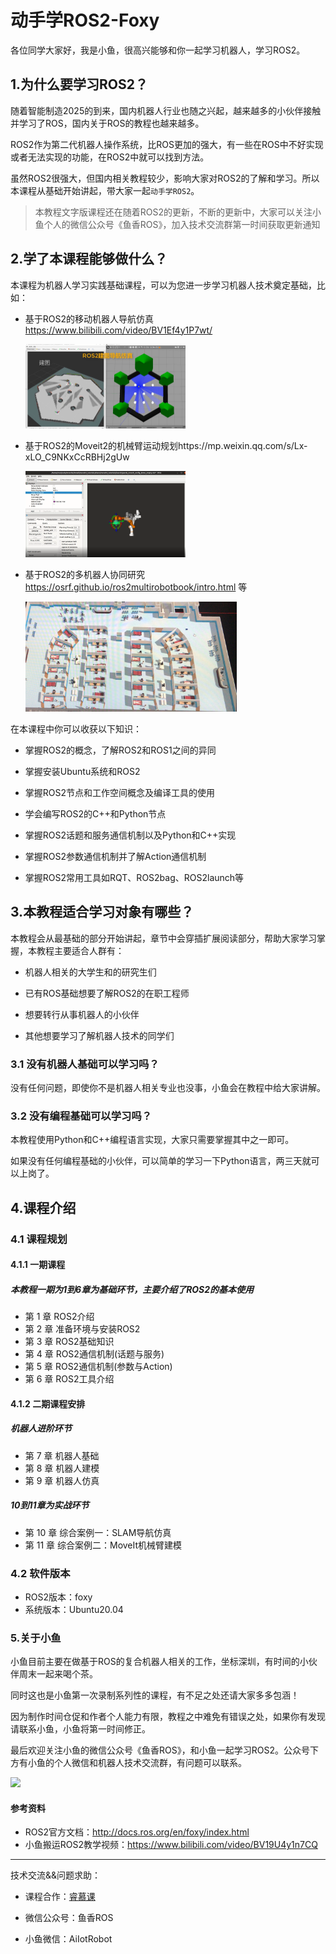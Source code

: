 # 动手学ROS2-Foxy

各位同学大家好，我是小鱼，很高兴能够和你一起学习机器人，学习ROS2。

## 1.为什么要学习ROS2？

随着智能制造2025的到来，国内机器人行业也随之兴起，越来越多的小伙伴接触并学习了ROS，国内关于ROS的教程也越来越多。

ROS2作为第二代机器人操作系统，比ROS更加的强大，有一些在ROS中不好实现或者无法实现的功能，在ROS2中就可以找到方法。

虽然ROS2很强大，但国内相关教程较少，影响大家对ROS2的了解和学习。所以本课程从基础开始讲起，带大家一起`动手学ROS2`。

> 本教程文字版课程还在随着ROS2的更新，不断的更新中，大家可以关注小鱼个人的微信公众号《鱼香ROS》，加入技术交流群第一时间获取更新通知

## 2.学了本课程能够做什么？

本课程为机器人学习实践基础课程，可以为您进一步学习机器人技术奠定基础，比如：

- 基于ROS2的移动机器人导航仿真 https://www.bilibili.com/video/BV1Ef4y1P7wt/

  <img src="docs/README/imgs/image-20210909222841288.png" alt="image-20210909222841288" style="zoom: 25%;" /> 

- 基于ROS2的Moveit2的机械臂运动规划https://mp.weixin.qq.com/s/Lx-xLO_C9NKxCcRBHj2gUw

  <img src="docs/README/imgs/image-20210909223017544.png" alt="image-20210909223017544" style="zoom: 25%;" />

- 基于ROS2的多机器人协同研究 https://osrf.github.io/ros2multirobotbook/intro.html 等

  <img src="docs/README/imgs/image-20210909222922141.png" alt="image-20210909222922141" style="zoom: 33%;" />

在本课程中你可以收获以下知识：

- 掌握ROS2的概念，了解ROS2和ROS1之间的异同

- 掌握安装Ubuntu系统和ROS2

- 掌握ROS2节点和工作空间概念及编译工具的使用

- 学会编写ROS2的C++和Python节点

- 掌握ROS2话题和服务通信机制以及Python和C++实现

- 掌握ROS2参数通信机制并了解Action通信机制

- 掌握ROS2常用工具如RQT、ROS2bag、ROS2launch等


## 3.本教程适合学习对象有哪些？

本教程会从最基础的部分开始讲起，章节中会穿插扩展阅读部分，帮助大家学习掌握，本教程主要适合人群有：

- 机器人相关的大学生和的研究生们

- 已有ROS基础想要了解ROS2的在职工程师

- 想要转行从事机器人的小伙伴

- 其他想要学习了解机器人技术的同学们

### 3.1 没有机器人基础可以学习吗？

没有任何问题，即使你不是机器人相关专业也没事，小鱼会在教程中给大家讲解。

### 3.2 没有编程基础可以学习吗？

本教程使用Python和C++编程语言实现，大家只需要掌握其中之一即可。

如果没有任何编程基础的小伙伴，可以简单的学习一下Python语言，两三天就可以上岗了。


## 4.课程介绍

### 4.1 课程规划
#### 4.1.1 一期课程 
##### 本教程一期为1到6章为基础环节，主要介绍了ROS2的基本使用


- 第 1 章 ROS2介绍
- 第 2 章 准备环境与安装ROS2
- 第 3 章 ROS2基础知识
- 第 4 章 ROS2通信机制(话题与服务)
- 第 5 章 ROS2通信机制(参数与Action)
- 第 6 章 ROS2工具介绍


#### 4.1.2 二期课程安排

#####  机器人进阶环节

- 第 7 章 机器人基础
- 第 8 章 机器人建模
- 第 9 章 机器人仿真

##### 10到11章为实战环节

- 第 10 章 综合案例一：SLAM导航仿真
- 第 11 章 综合案例二：MoveIt机械臂建模


### 4.2 软件版本

- ROS2版本：foxy
- 系统版本：Ubuntu20.04


### 5.关于小鱼

小鱼目前主要在做基于ROS的复合机器人相关的工作，坐标深圳，有时间的小伙伴周末一起来喝个茶。

同时这也是小鱼第一次录制系列性的课程，有不足之处还请大家多多包涵！

因为制作时间仓促和作者个人能力有限，教程之中难免有错误之处，如果你有发现请联系小鱼，小鱼将第一时间修正。

最后欢迎关注小鱼的微信公众号《鱼香ROS》，和小鱼一起学习ROS2。公众号下方有小鱼的个人微信和机器人技术交流群，有问题可以联系。

![](/README/imgs/image-20210726192026520.png)


#### 参考资料

- ROS2官方文档：http://docs.ros.org/en/foxy/index.html
- 小鱼搬运ROS2教学视频：https://www.bilibili.com/video/BV19U4y1n7CQ

------

技术交流&&问题求助：

- 课程合作：[睿慕课](https://www.aiimooc.com/)

- 微信公众号：鱼香ROS

- 小鱼微信：AiIotRobot
